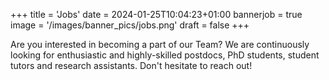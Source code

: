 +++
title = 'Jobs'
date = 2024-01-25T10:04:23+01:00
bannerjob = true
image = '/images/banner_pics/jobs.png'
draft = false 
+++

Are you interested in becoming a part of our Team? We are continuously looking for enthusiastic and highly-skilled postdocs, PhD students, student tutors and research assistants.
Don't hesitate to reach out!